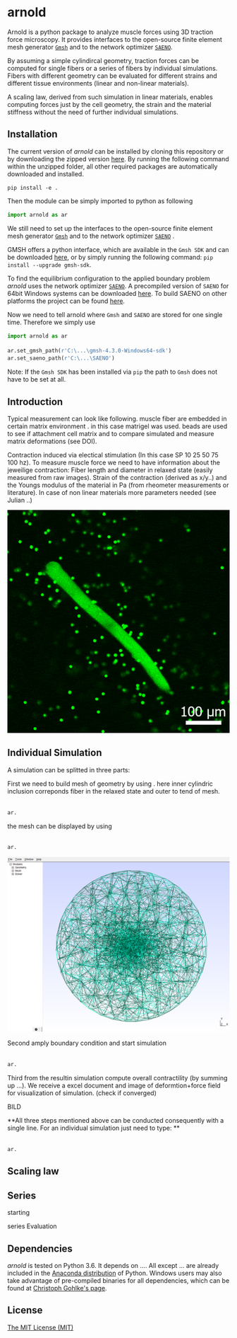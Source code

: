 # arnold

Arnold is a python package to analyze muscle forces using 3D traction force microscopy. It provides interfaces to the open-source finite element mesh generator [`Gmsh`](http://gmsh.info/) and to the network optimizer [`SAENO`](https://github.com/Tschaul/SAENO). 

By assuming a simple cylindircal geometry, traction forces can be computed for single fibers or a series of fibers by individual simulations. Fibers with different geometry can be evaluated for different strains and different tissue environments (linear and non-linear materials).


A scaling law, derived from such simulation in linear materials, enables computing forces just by the cell geometry, the strain and the material stiffness without the need of further individual simulations.



## Installation

The current version of *arnold* can be installed by cloning this repository or by downloading the zipped version [here](https://github.com/davidbhr/arnold/zipball/master). By running the following command within the unzipped folder, all other required packages are automatically downloaded and installed.

```
pip install -e . 
```




Then the module can be simply imported to python as following

```python
import arnold as ar
```




We still need to set up the interfaces to the open-source finite element mesh generator [`Gmsh`](http://gmsh.info/) and to the network optimizer [`SAENO`](https://github.com/Tschaul/SAENO) .


GMSH offers a python interface, which are available in the `Gmsh SDK` and can be downloaded [here](http://gmsh.info/#Download),
or by simply running the following command: `pip install --upgrade gmsh-sdk`.


To find the equilibrium configuration to the applied boundary problem *arnold* uses the network optimizer [`SAENO`](https://github.com/Tschaul/SAENO). A precompiled version of `SAENO` for 64bit Windows systems can be downloaded [here](https://github.com/davidbhr/arnold/tree/master/docs/SAENO). To build SAENO on other platforms the project can be found [here](https://github.com/Tschaul/SAENO).


Now we need to tell arnold  where `Gmsh` and `SAENO` are stored for one single time. Therefore we simply use

```python
import arnold as ar

ar.set_gmsh_path(r'C:\...\gmsh-4.3.0-Windows64-sdk')
ar.set_saeno_path(r'C:\...\SAENO')
```

Note: If the `Gmsh SDK` has been installed via `pip` the path to `Gmsh` does not have to be set at all.





## Introduction

Typical measurement can look like following. muscle fiber are  embedded in certain matrix environment . in this case matrigel was used. beads are used to see if attachment cell matrix and to compare simulated and measure matrix deformations (see DOI).

Contraction induced via electical stimulation (In this case SP 10 25 50 75 100 hz). To measure muscle force we need to have information about the jeweilige contraction:  Fiber length and diameter in relaxed state (easily measured from raw images). Strain of the contraction (derived as x/y..) and the Youngs modulus of the material in Pa (from rheometer measurements or literature). In case of non linear materials more parameters needed (see Julian ..)

![Loading GIF...](https://raw.githubusercontent.com/davidbhr/arnold/master/docs/GIFs/FDB_contraction(SP-10-25-50-75-100Hz).gif)



## Individual Simulation

A simulation can be splitted in three parts:

First we need to build mesh of geometry by using . here inner cylindric inclusion correponds fiber in the relaxed state and outer to tend of mesh. 


```python

ar.
```


the mesh can be displayed by using 

```python

ar.
```

<img src="https://raw.githubusercontent.com/davidbhr/arnold/master/docs/PNGs/GMSH_arnold.png" width="600" >



Second amply boundary condition and start simulation


```python

ar.
```

Third from the resultin simulation compute overall contractility (by summing up ...). We receive a excel document and image of deformtion+force field for visualization of simulation. (check if converged)


BILD





**All three steps mentioned above can be conducted consequently with a single line. For an individual simulation just need to type: **


```python

ar.
```





## Scaling law



## Series

starting

series Evaluation


## Dependencies
*arnold* is tested on Python 3.6. It depends on .... All except ... are already included in the [Anaconda distribution](https://www.continuum.io/downloads) of Python. Windows users may also take advantage of pre-compiled binaries for all dependencies, which can be found at [Christoph Gohlke's page](http://www.lfd.uci.edu/~gohlke/pythonlibs/).

## License
[The MIT License (MIT)](https://github.com/davidbhr/arnold/blob/master/LICENSE)
